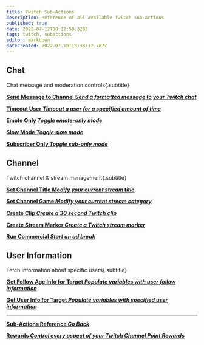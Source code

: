 ```yaml
---
title: Twitch Sub-Actions
description: Reference of all available Twitch sub-actions
published: true
date: 2022-07-12T00:12:50.323Z
tags: twitch, subactions
editor: markdown
dateCreated: 2022-07-10T18:38:17.767Z
---
```



## Chat
Chat message and moderation controls{.subtitle}
<section class="btn-grid my-5">
  
  [<i class="mdi mdi-comment text--twitch"></i>**Send Message to Channel *Send a formatted message to your Twitch chat***](/en/Sub-Actions/Twitch/Send-Message-To-Channel)
  
  [<i class="mdi mdi-account-tie-voice-off text--twitch"></i>**Timeout User *Timeout a user for a specified amount of time***](/en/Sub-Actions/Twitch/Timeout-User)
  
  [<i class="mdi mdi-emoticon text--twitch"></i>**Emote Only *Toggle emote-only mode***](/en/Sub-Actions/Twitch/Emote-Only)
  
  [<i class="mdi mdi-speedometer-slow text--twitch"></i>**Slow Mode *Toggle slow mode***](/en/Sub-Actions/Twitch/Slow-Mode)
  
  [<i class="mdi mdi-account-lock text--twitch"></i>**Subscriber Only *Toggle sub-only mode***](/en/Sub-Actions/Twitch/Subscriber-Only)

</section>

## Channel
Twitch channel &amp; stream management{.subtitle}
<section class="btn-grid my-5">
  
  [<i class="mdi mdi-format-title text--twitch"></i>**Set Channel Title *Modify your current stream title***](/en/Sub-Actions/Twitch/Set-Title)
  
  [<i class="mdi mdi-gamepad text--twitch"></i>**Set Channel Game *Modify your current stream category***](/en/Sub-Actions/Twitch/Set-Channel-Game)
    
  [<i class="mdi mdi-clipboard-play text--twitch"></i> **Create Clip *Create a 30 second Twitch clip***](/en/Sub-Actions/Twitch/Create-Clip)
  
  [<i class="mdi mdi-bookmark text--twitch"></i>**Create Stream Marker *Create a Twitch stream marker***](/en/Sub-Actions/Twitch/Create-Stream-Marker)
  
  [<i class="mdi mdi-television-classic text--twitch"></i>**Run Commercial *Start an ad break***](/en/Sub-Actions/Twitch/Emote-Only)

</section>

## User Information
Fetch information about specific users{.subtitle}
<section class="btn-grid my-5">
    
  [<i class="mdi mdi-account-heart text--twitch"></i>**Get Follow Age Info for Target *Populate variables with user follow information***](/en/Sub-Actions/Twitch/Get-Follow-Age)
  
  [<i class="mdi mdi-account text--twitch"></i>**Get User Info for Target *Populate variables with specified user information***](/en/Sub-Actions/Twitch/Get-User-Info-for-Target)

</section>

---

<section class="btn-grid my-5">
    
  [<i class="mdi mdi-chevron-left"></i>**Sub-Actions Reference *Go Back***](/en/Sub-Actions)
  
  [<i class="mdi mdi-twitch text--twitch"></i>**Rewards *Control every aspect of your Twitch Channel Point Rewards***](/en/Sub-Actions/Rewards)
  
</section>